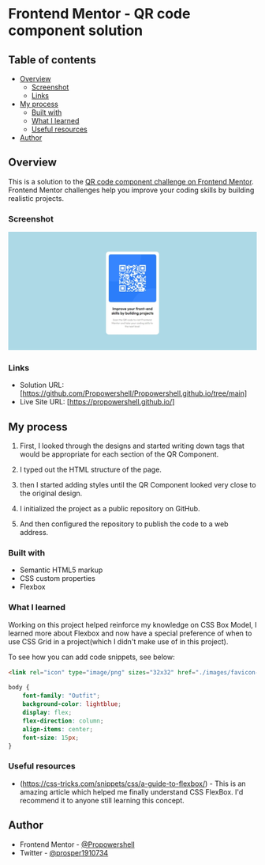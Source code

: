 # Frontend Mentor - QR code component solution

## Table of contents

- [Overview](#overview)
  - [Screenshot](#screenshot)
  - [Links](#links)
- [My process](#my-process)
  - [Built with](#built-with)
  - [What I learned](#what-i-learned)
  - [Useful resources](#useful-resources)
- [Author](#author)

## Overview
This is a solution to the [QR code component challenge on Frontend Mentor](https://www.frontendmentor.io/challenges/qr-code-component-iux_sIO_H). Frontend Mentor challenges help you improve your coding skills by building realistic projects. 

### Screenshot

![](./images/Screenshot_9-8-2024_153412_127.0.0.1.jpeg)

### Links

- Solution URL: [https://github.com/Propowershell/Propowershell.github.io/tree/main]
- Live Site URL: [https://propowershell.github.io/]

## My process

1. First, I looked through the designs and started writing down tags that would be appropriate for each section of the QR Component.

2. I typed out the HTML structure of the page.

3. then I started adding styles until the QR Component looked very close to the original design.

4. I initialized the project as a public repository on GitHub.

5. And then configured the repository to publish the code to a web address.

### Built with

- Semantic HTML5 markup
- CSS custom properties
- Flexbox

### What I learned

Working on this project helped reinforce my knowledge on CSS Box Model, I learned more about Flexbox and now have a special preference of when to use CSS Grid in a project(which I didn't make use of in this project).

To see how you can add code snippets, see below:

```html
<link rel="icon" type="image/png" sizes="32x32" href="./images/favicon-32x32.png">
```
```css
body {
    font-family: "Outfit";
    background-color: lightblue;
    display: flex;
    flex-direction: column;
    align-items: center;
    font-size: 15px;
}
```

### Useful resources

- (https://css-tricks.com/snippets/css/a-guide-to-flexbox/) - This is an amazing article which helped me finally understand CSS FlexBox. I'd recommend it to anyone still learning this concept.

## Author

- Frontend Mentor - [@Propowershell](https://www.frontendmentor.io/profile/Propowershell)
- Twitter - [@prosper1910734](https://www.twitter.com/prosper1910734)

